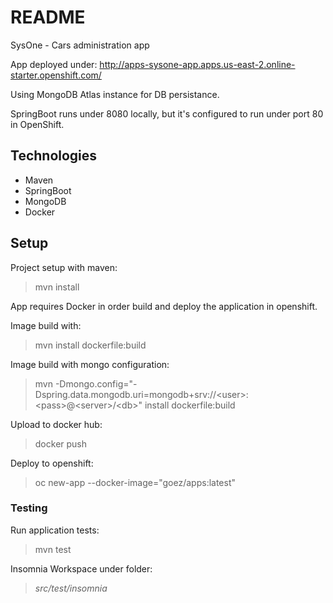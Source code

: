 # README #

SysOne - Cars administration app


App deployed under: http://apps-sysone-app.apps.us-east-2.online-starter.openshift.com/

Using MongoDB Atlas instance for DB persistance.

SpringBoot runs under 8080 locally, but it's configured to run under port 80 in OpenShift.


## Technologies ##

 - Maven
 - SpringBoot
 - MongoDB
 - Docker

## Setup ##

Project setup with maven:

> mvn install

App requires Docker in order build and deploy the application in openshift.

Image build with:

> mvn install dockerfile:build

Image build with mongo configuration:

> mvn -Dmongo.config="-Dspring.data.mongodb.uri=mongodb+srv://\<user\>:\<pass\>@\<server\>/\<db\>" install dockerfile:build

Upload to docker hub:

> docker push

Deploy to openshift:

> oc new-app --docker-image="goez/apps:latest"

### Testing ###

Run application tests:

> mvn test

Insomnia Workspace under folder:

> *src/test/insomnia*
